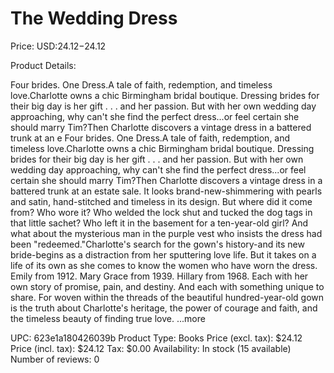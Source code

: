 # The Wedding Dress

Price: USD:$24.12-$24.12

Product Details:

Four brides. One Dress.A tale of faith, redemption, and timeless love.Charlotte owns a chic Birmingham bridal boutique. Dressing brides for their big day is her gift . . . and her passion. But with her own wedding day approaching, why can't she find the perfect dress...or feel certain she should marry Tim?Then Charlotte discovers a vintage dress in a battered trunk at an e Four brides. One Dress.A tale of faith, redemption, and timeless love.Charlotte owns a chic Birmingham bridal boutique. Dressing brides for their big day is her gift . . . and her passion. But with her own wedding day approaching, why can't she find the perfect dress...or feel certain she should marry Tim?Then Charlotte discovers a vintage dress in a battered trunk at an estate sale. It looks brand-new-shimmering with pearls and satin, hand-stitched and timeless in its design. But where did it come from? Who wore it? Who welded the lock shut and tucked the dog tags in that little sachet? Who left it in the basement for a ten-year-old girl? And what about the mysterious man in the purple vest who insists the dress had been "redeemed."Charlotte's search for the gown's history-and its new bride-begins as a distraction from her sputtering love life. But it takes on a life of its own as she comes to know the women who have worn the dress. Emily from 1912. Mary Grace from 1939. Hillary from 1968. Each with her own story of promise, pain, and destiny. And each with something unique to share. For woven within the threads of the beautiful hundred-year-old gown is the truth about Charlotte's heritage, the power of courage and faith, and the timeless beauty of finding true love. ...more

UPC: 623e1a180426039b
Product Type: Books
Price (excl. tax): $24.12
Price (incl. tax): $24.12
Tax: $0.00
Availability: In stock (15 available)
Number of reviews: 0
